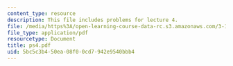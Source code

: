 ```yaml
---
content_type: resource
description: This file includes problems for lecture 4.
file: /media/https%3A/open-learning-course-data-rc.s3.amazonaws.com/3-185-transport-phenomena-in-materials-engineering-fall-2003/5bc5c3b450ea08f00cd7942e9540bbb4_ps4.pdf
file_type: application/pdf
resourcetype: Document
title: ps4.pdf
uid: 5bc5c3b4-50ea-08f0-0cd7-942e9540bbb4
---
```

